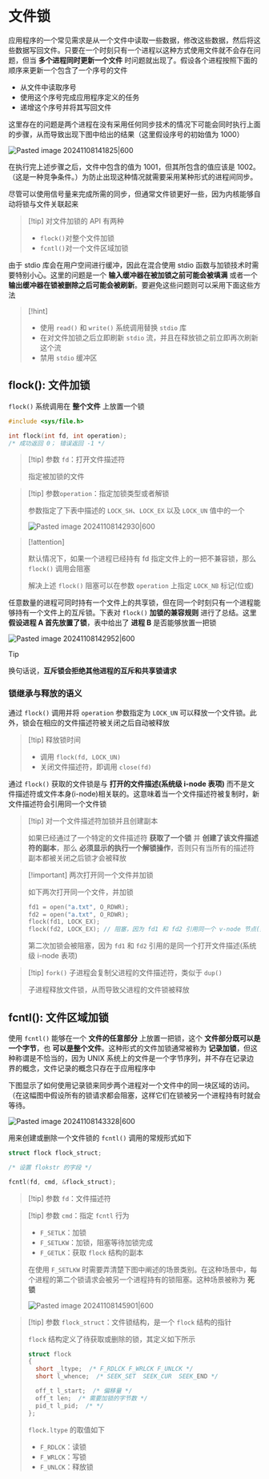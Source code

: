 # 文件锁

应用程序的一个常见需求是从一个文件中读取一些数据，修改这些数据，然后将这些数据写回文件。只要在一个时刻只有一个进程以这种方式使用文件就不会存在问题，但当 **多个进程同时更新一个文件** 时问题就出现了。假设各个进程按照下面的顺序来更新一个包含了一个序号的文件
- 从文件中读取序号
- 使用这个序号完成应用程序定义的任务
- 递增这个序号并将其写回文件

这里存在的问题是两个进程在没有采用任何同步技术的情况下可能会同时执行上面的步骤，从而导致出现下图中给出的结果（这里假设序号的初始值为 $1000$）

![Pasted image 20241108141825|600](http://cdn.jsdelivr.net/gh/duyupeng36/images@master/obsidian/1755783368874-0076d9faaa0c4fff8b13638754e6ada4.png)

在执行完上述步骤之后，文件中包含的值为 $1001$，但其所包含的值应该是 $1002$。（这是一种竞争条件。）为防止出现这种情况就需要采用某种形式的进程间同步。 

尽管可以使用信号量来完成所需的同步，但通常文件锁更好一些，因为内核能够自动将锁与文件关联起来

> [!tip] 对文件加锁的 API 有两种
> + `flock()`对整个文件加锁
> + `fcntl()`对一个文件区域加锁

由于 stdio 库会在用户空间进行缓冲，因此在混合使用 stdio 函数与加锁技术时需要特别小心。这里的问题是一个 **输入缓冲器在被加锁之前可能会被填满** 或者一个 **输出缓冲器在锁被删除之后可能会被刷新**。要避免这些问题则可以采用下面这些方法

> [!hint] 
> 
> + 使用 `read()` 和 `write()` 系统调用替换 `stdio` 库
> + 在对文件加锁之后立即刷新 `stdio` 流，并且在释放锁之前立即再次刷新这个流
> + 禁用 `stdio` 缓冲区
> 

## flock(): 文件加锁

`flock()` 系统调用在 **整个文件** 上放置一个锁

```c
#include <sys/file.h>

int flock(int fd, int operation);
/* 成功返回 0； 错误返回 -1 */
```

> [!tip] 参数 `fd`：打开文件描述符
> 
> 指定被加锁的文件
> 

> [!tip] 参数`operation`：指定加锁类型或者解锁
> 
> 参数指定了下表中描述的 `LOCK_SH`、`LOCK_EX` 以及 `LOCK_UN` 值中的一个
> 
> ![Pasted image 20241108142930|600](http://cdn.jsdelivr.net/gh/duyupeng36/images@master/obsidian/1755783368876-bfd004dc9d5d4447812b12e3012be105.png)
> 

> [!attention] 
> 
> 默认情况下，如果一个进程已经持有 $\text{fd}$ 指定文件上的一把不兼容锁，那么 `flock()` 调用会阻塞
> 
> 解决上述 `flock()` 阻塞可以在参数 `operation` 上指定 `LOCK_NB` 标记(位或)
> 

任意数量的进程可同时持有一个文件上的共享锁，但在同一个时刻只有一个进程能够持有一个文件上的互斥锁。下表对 `flock()` **加锁的兼容规则** 进行了总结。这里 **假设进程 A 首先放置了锁**，表中给出了 **进程 B** 是否能够放置一把锁

![Pasted image 20241108142952|600](http://cdn.jsdelivr.net/gh/duyupeng36/images@master/obsidian/1755783368877-cb5cb49c8562463386d44d99192a8895.png)

> [!tip] 
> 
> 换句话说，**互斥锁会拒绝其他进程的互斥和共享锁请求**
> 

### 锁继承与释放的语义

通过 `flock()` 调用并将 `operation` 参数指定为 `LOCK_UN` 可以释放一个文件锁。此外，锁会在相应的文件描述符被关闭之后自动被释放

> [!tip] 释放锁时间
> 
> + 调用 `flock(fd, LOCK_UN)`
> + 关闭文件描述符，即调用 `close(fd)`
> 

通过 `flock()` 获取的文件锁是与 **打开的文件描述(系统级 $\text{i-node}$ 表项)** 而不是文件描述符或文件本身($\text{i-node}$)相关联的。这意味着当一个文件描述符被复制时，新文件描述符会引用同一个文件锁

> [!tip] 对一个文件描述符加锁并且创建副本
> 
> 如果已经通过了一个特定的文件描述符 **获取了一个锁** 并 **创建了该文件描述符的副本**，那么 **必须显示的执行一个解锁操作**，否则只有当所有的描述符副本都被关闭之后锁才会被释放
> 

> [!important] 两次打开同一个文件并加锁
> 
> 如下两次打开同一个文件，并加锁
> ```c
> fd1 = open("a.txt", O_RDWR);
> fd2 = open("a.txt", O_RDWR);
> flock(fd1, LOCK_EX);
> flock(fd2, LOCK_EX); // 阻塞，因为 fd1 和 fd2 引用同一个 v-node 节点(系统级 i-node 表项)
> ```
> 第二次加锁会被阻塞，因为 `fd1` 和 `fd2` 引用的是同一个打开文件描述(系统级 $\text{i-node}$ 表项)

> [!tip] `fork()` 子进程会复制父进程的文件描述符，类似于 `dup()`
> 
> 子进程释放文件锁，从而导致父进程的文件锁被释放
> 

## fcntl(): 文件区域加锁

使用 `fcntl()` 能够在一个 **文件的任意部分** 上放置一把锁，这个 **文件部分既可以是一个字节**，也 **可以是整个文件**。这种形式的文件加锁通常被称为 **记录加锁**，但这种称谓是不恰当的，因为 UNIX 系统上的文件是一个字节序列，并不存在记录边界的概念，文件记录的概念只存在于应用程序中

下图显示了如何使用记录锁来同步两个进程对一个文件中的同一块区域的访问。（在这幅图中假设所有的锁请求都会阻塞，这样它们在锁被另一个进程持有时就会等待。

![Pasted image 20241108143328|600](http://cdn.jsdelivr.net/gh/duyupeng36/images@master/obsidian/1755783368877-709db1adf3604e3dbeb6468abbd638a3.png)

用来创建或删除一个文件锁的 `fcntl()` 调用的常规形式如下

```c
struct flock flock_struct;

/* 设置 flokstr 的字段 */

fcntl(fd, cmd, &flock_struct);
```

> [!tip] 参数 `fd`：文件描述符
> 

> [!tip] 参数 `cmd`：指定 `fcntl` 行为
> + `F_SETLK`：加锁
> + `F_SETLKW`：加锁，阻塞等待加锁完成
> + `F_GETLK`：获取 `flock` 结构的副本
> 
> 在使用 `F_SETLKW` 时需要弄清楚下图中阐述的场景类别。在这种场景中，每个进程的第二个锁请求会被另一个进程持有的锁阻塞。这种场景被称为 **死锁**
> 
> ![Pasted image 20241108145901|600](http://cdn.jsdelivr.net/gh/duyupeng36/images@master/obsidian/1755783368881-f0ac22a770dd49feaa977ed2040b5f5d.png)
> 

> [!tip] 参数 `flock_struct`：文件锁结构，是一个 `flock` 结构的指针
> 
> `flock` 结构定义了待获取或删除的锁，其定义如下所示
> 
>```c
> struct flock
> {
> 	short _ltype;  /* F_RDLCK F_WRLCK F_UNLCK */
> 	short l_whence;  /* SEEK_SET  SEEK_CUR  SEEK_END */
>
> 	off_t l_start;  /* 偏移量 */
> 	off_t len;  /* 需要加锁的字节数 */
> 	pid_t l_pid;  /* */
> };
> ```
> 
> `flock.ltype` 的取值如下
>  + `F_RDLCK`：读锁
> + `F_WRLCK`：写锁
> + `F_UNLCK`：释放锁
> 
